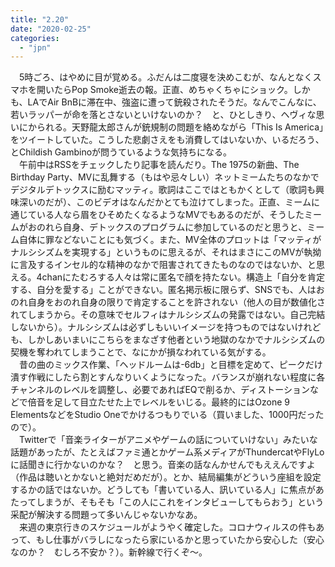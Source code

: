 ```yaml
---
title: "2.20"
date: "2020-02-25"
categories: 
  - "jpn"
---
```


　5時ごろ、はやめに目が覚める。ふだんは二度寝を決めこむが、なんとなくスマホを開いたらPop Smoke逝去の報。正直、めちゃくちゃにショック。しかも、LAでAir BnBに滞在中、強盗に遭って銃殺されたそうだ。なんでこんなに、若いラッパーが命を落とさないといけないのか？　と、ひとしきり、ヘヴィな思いにかられる。天野龍太郎さんが銃規制の問題を絡めながら「This Is America」をツイートしていた。こうした悲劇さえをも消費してはいないか、いるだろう、とChildish Gambinoが問うているような気持ちになる。  
　午前中はRSSをチェックしたり記事を読んだり。The 1975の新曲、The Birthday Party、MVに乱舞する（もはや忌々しい）ネットミームたちのなかでデジタルデトックスに励むマッティ。歌詞はここではともかくとして（歌詞も興味深いのだが）、このビデオはなんだかとても泣けてしまった。正直、ミームに通じている人なら眉をひそめたくなるようなMVでもあるのだが、そうしたミームがおのれら自身、デトックスのプログラムに参加しているのだと思うと、ミーム自体に罪などないことにも気づく。また、MV全体のプロットは「マッティがナルシシズムを実現する」というものに思えるが、それはまさにこのMVが執拗に言及するインセル的な精神のなかで阻害されてきたものなのではないか、と思える。4chanにたむろする人々は常に匿名で顔を持たない。構造上「自分を肯定する、自分を愛する」ことができない。匿名掲示板に限らず、SNSでも、人はおのれ自身をおのれ自身の限りで肯定することを許されない（他人の目が数値化されてしまうから。その意味でセルフィはナルシシズムの発露ではない。自己完結しないから）。ナルシシズムは必ずしもいいイメージを持つものではないけれども、しかしあいまいにこちらをまなざす他者という地獄のなかでナルシシズムの契機を奪われてしまうことで、なにかが損なわれている気がする。  
　昔の曲のミックス作業、「ヘッドルームは-6db」と目標を定めて、ピークだけ潰す作戦にしたら割とすんなりいくようになった。バランスが崩れない程度に各チャンネルのレベルを調整し、必要であればEQで削るか、ディストーションなどで倍音を足して目立たせた上でレベルをいじる。最終的にはOzone 9 ElementsなどをStudio Oneでかけるつもりでいる（買いました、1000円だったので）。  
　Twitterで「音楽ライターがアニメやゲームの話についていけない」みたいな話題があったが、たとえばファミ通とかゲーム系メディアがThundercatやFlyLoに話聞きに行かないのかな？　と思う。音楽の話なんかせんでもええんですよ（作品は聴いとかないと絶対だめだが）。とか、結局編集がどういう座組を設定するかの話ではないか。どうしても「書いている人、訊いている人」に焦点があたってしまうが、そもそも「この人にこれをインタビューしてもらおう」という采配が解決する問題って多いんじゃないかなあ。  
　来週の東京行きのスケジュールがようやく確定した。コロナウィルスの件もあって、もし仕事がバラしになったら家にいるかと思っていたから安心した（安心なのか？　むしろ不安か？）。新幹線で行くぞ～。
